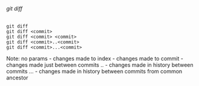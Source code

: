 ###### git diff

    git diff
    git diff <commit>
    git diff <commit> <commit>
    git diff <commit>..<commit>
    git diff <commit>...<commit>

Note:
  no params - changes made to index
  <commit> - changes made to commit
  <commit> <commit> - changes made just between commits
  <commit>..<commit> - changes made in history between commits
  <commit>...<commit> - changes made in history between commits from common ancestor
